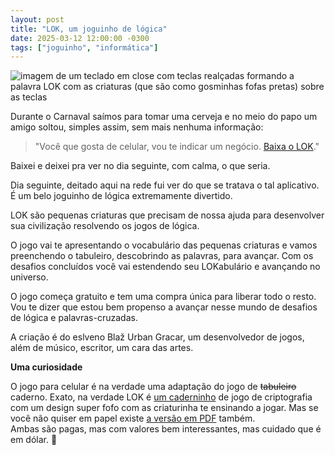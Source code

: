 ```yaml
---
layout: post
title: "LOK, um joguinho de lógica"
date: 2025-03-12 12:00:00 -0300
tags: ["joguinho", "informática"]
---
```

<div class="gallery">
            <img src="{{ site.baseurl }}/assets/fotos/2025/LOK-keyart.jpg" alt="imagem de um teclado em close com teclas realçadas formando a palavra LOK com as criaturas (que são como gosminhas fofas pretas) sobre as teclas" title="O mundo de LOK">
</div>

Durante o Carnaval saímos para tomar uma cerveja e no meio do papo um amigo soltou, simples assim, sem mais nenhuma informação:

>"Você que gosta de celular, vou te indicar um negócio. <a href="https://www.blazgracar.com/lok" class="linkum" title="LOK, o joguinho">Baixa o LOK</a>."

Baixei e deixei pra ver no dia seguinte, com calma, o que seria.  

Dia seguinte, deitado aqui na rede fui ver do que se tratava o tal aplicativo. É um belo joguinho de lógica extremamente divertido.  

LOK são pequenas criaturas que precisam de nossa ajuda para desenvolver sua civilização resolvendo os jogos de lógica.  

O jogo vai te apresentando o vocabulário das pequenas criaturas e vamos preenchendo o tabuleiro, descobrindo as palavras, para avançar. Com os desafios concluídos você vai estendendo seu LOKabulário e avançando no universo.  

O jogo começa gratuito e tem uma compra única para liberar todo o resto. Vou te dizer que estou bem propenso a avançar nesse mundo de desafios de lógica e palavras-cruzadas.  

A criação é do eslveno Blaž Urban Gracar, um desenvolvedor de jogos, além de músico, escritor, um cara das artes.

**Uma curiosidade**  

O jogo para celular é na verdade uma adaptação do jogo de ~~tabuleiro~~ caderno. Exato, na verdade LOK é <a href="https://letibus.bigcartel.com/product/lok" class="linkum" title="LOK, o joguinho em papel">um caderninho</a> de jogo de criptografia com um design super fofo com as criaturinha te ensinando a jogar. Mas se você não quiser em papel existe <a href="https://letibus.itch.io/lok/purchase" class="linkum" title="LOK, o joguinho em PDF">a versão em PDF</a> também.  
Ambas são pagas, mas com valores bem interessantes, mas cuidado que é em dólar. 😬